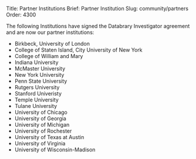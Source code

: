 Title: Partner Institutions
Brief: Partner Institution
Slug: community/partners
Order: 4300

The following Institutions have signed the Databrary Investigator agreement and are now our partner institutions:

* Birkbeck, University of London
* College of Staten Island, City University of New York
* College of William and Mary
* Indiana University
* McMaster University
* New York University
* Penn State University
* Rutgers University
* Stanford Univeristy
* Temple University
* Tulane University
* University of Chicago
* University of Georgia
* University of Michigan 
* University of Rochester
* University of Texas at Austin
* University of Virginia
* University of Wisconsin-Madison